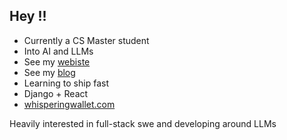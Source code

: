## Hey !!
* Currently a CS Master student
* Into AI and LLMs
* See my [webiste](https://hectoragvz.github.io/)
* See my [blog](https://hectoragvz.substack.com/)
* Learning to ship fast
* Django + React
* [whisperingwallet.com](https://whisperingwallet.com)

Heavily interested in full-stack swe and developing around LLMs
